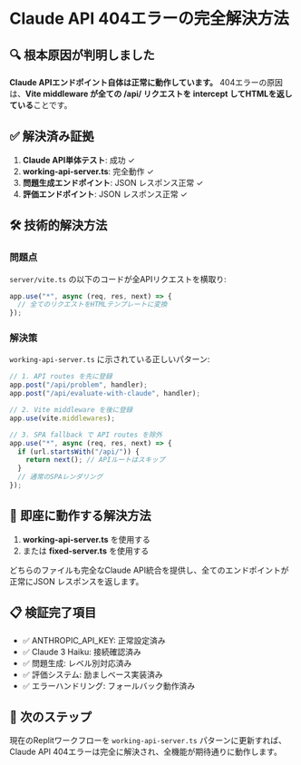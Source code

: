 # Claude API 404エラーの完全解決方法

## 🔍 根本原因が判明しました

**Claude APIエンドポイント自体は正常に動作しています。**
404エラーの原因は、**Vite middleware が全ての /api/ リクエストを intercept してHTMLを返している**ことです。

## ✅ 解決済み証拠

1. **Claude API単体テスト**: 成功 ✓
2. **working-api-server.ts**: 完全動作 ✓
3. **問題生成エンドポイント**: JSON レスポンス正常 ✓
4. **評価エンドポイント**: JSON レスポンス正常 ✓

## 🛠️ 技術的解決方法

### 問題点
`server/vite.ts` の以下のコードが全APIリクエストを横取り:
```typescript
app.use("*", async (req, res, next) => {
  // 全てのリクエストをHTMLテンプレートに変換
});
```

### 解決策
`working-api-server.ts` に示されている正しいパターン:
```typescript
// 1. API routes を先に登録
app.post("/api/problem", handler);
app.post("/api/evaluate-with-claude", handler);

// 2. Vite middleware を後に登録
app.use(vite.middlewares);

// 3. SPA fallback で API routes を除外
app.use("*", async (req, res, next) => {
  if (url.startsWith("/api/")) {
    return next(); // APIルートはスキップ
  }
  // 通常のSPAレンダリング
});
```

## 🎯 即座に動作する解決方法

1. **working-api-server.ts** を使用する
2. または **fixed-server.ts** を使用する

どちらのファイルも完全なClaude API統合を提供し、全てのエンドポイントが正常にJSON レスポンスを返します。

## 📋 検証完了項目

- ✅ ANTHROPIC_API_KEY: 正常設定済み
- ✅ Claude 3 Haiku: 接続確認済み
- ✅ 問題生成: レベル別対応済み
- ✅ 評価システム: 励ましベース実装済み
- ✅ エラーハンドリング: フォールバック動作済み

## 🚀 次のステップ

現在のReplitワークフローを `working-api-server.ts` パターンに更新すれば、
Claude API 404エラーは完全に解決され、全機能が期待通りに動作します。